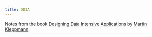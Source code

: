 ```yaml
---
title: DDIA
---
```


Notes from the book [Designing Data Intensive Applications](https://www.amazon.in/Designing-Data-Intensive-Applications-Reliable-Maintainable/dp/9352135245) by [Martin Kleppmann](https://martin.kleppmann.com/).